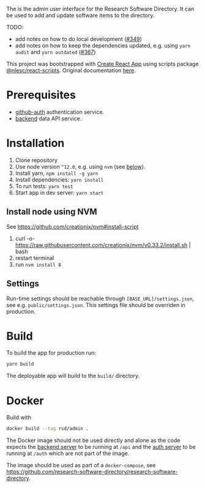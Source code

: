 The is the admin user interface for the Research Software Directory.
It can be used to add and update software items to the directory.

TODO:

- add notes on how to do local development ([#349](https://github.com/research-software-directory/research-software-directory/issues/349))
- add notes on how to keep the dependencies updated, e.g. using `yarn audit` and `yarn outdated` ([#367](https://github.com/research-software-directory/research-software-directory/issues/367))

This project was bootstrapped with [Create React App](https://github.com/facebookincubator/create-react-app) using scripts package [@nlesc/react-scripts](https://github.com/NLeSC/create-react-app). Original documentation [here](https://github.com/NLeSC/create-react-app/blob/master/packages/react-scripts/template/README.md).

# Prerequisites

- [github-auth](/auth-github) authentication service.
- [backend](/backend) data API service.

# Installation

1.  Clone repository
2.  Use node version `^12.0`, e.g. using `nvm` (see [below](#install-node-using-nvm)).
3.  Install yarn, `npm install -g yarn`
4.  Install dependencies: `yarn install`
5.  To run tests: `yarn test`
6.  Start app in dev server: `yarn start`

## Install node using NVM

See https://github.com/creationix/nvm#install-script

1.  curl -o- https://raw.githubusercontent.com/creationix/nvm/v0.33.2/install.sh | bash
2.  restart terminal
3.  run `nvm install 8`

## Settings

Run-time settings should be reachable through `[BASE_URL]/settings.json`, see e.g. `public/settings.json`.
This settings file should be overriden in production.

# Build

To build the app for production run:

```bash
yarn build
```

The deployable app will build to the `build/` directory.

# Docker

Build with

```bash
docker build --tag rsd/admin .
```

The Docker image should not be used directly and alone as the code expects the
[backend server](/backend) to be running at `/api` and the [auth
server](/auth-github) to be running at `/auth` which are not part of the image.

The image should be used as part of a `docker-compose`, see
https://github.com/research-software-directory/research-software-directory.

